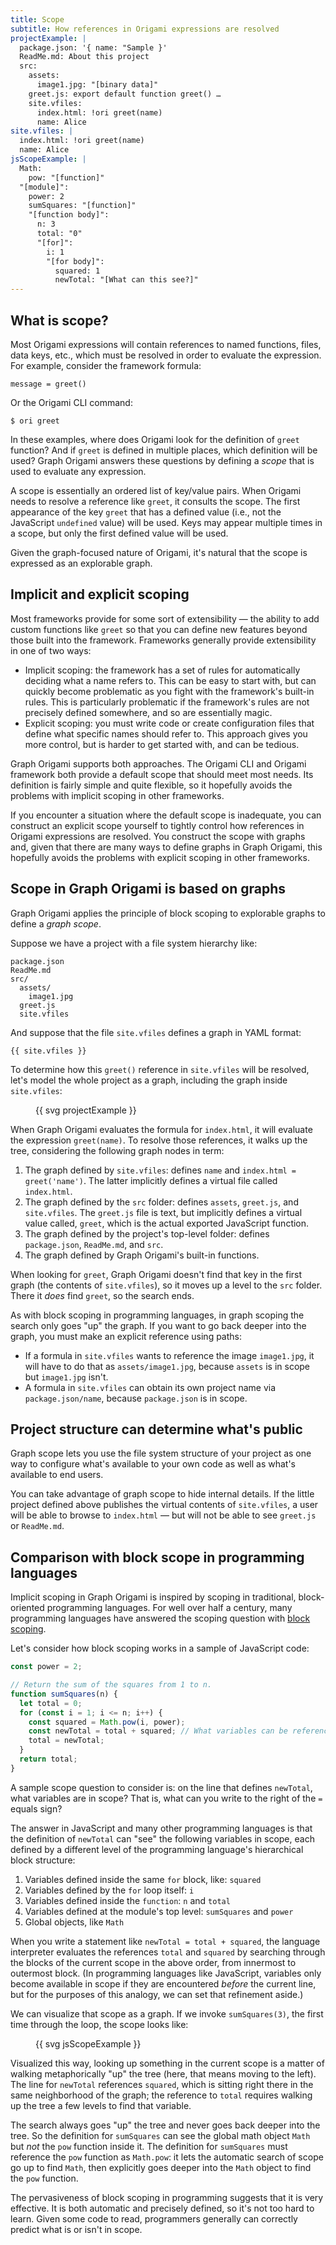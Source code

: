 ```yaml
---
title: Scope
subtitle: How references in Origami expressions are resolved
projectExample: |
  package.json: '{ name: "Sample }'
  ReadMe.md: About this project
  src:
    assets:
      image1.jpg: "[binary data]"
    greet.js: export default function greet() …
    site.vfiles:
      index.html: !ori greet(name)
      name: Alice
site.vfiles: |
  index.html: !ori greet(name)
  name: Alice
jsScopeExample: |
  Math:
    pow: "[function]"
  "[module]":
    power: 2
    sumSquares: "[function]"
    "[function body]":
      n: 3
      total: "0"
      "[for]":
        i: 1
        "[for body]":
          squared: 1
          newTotal: "[What can this see?]"
---
```


## What is scope?

Most Origami expressions will contain references to named functions, files, data keys, etc., which must be resolved in order to evaluate the expression. For example, consider the framework formula:

```
message = greet()
```

Or the Origami CLI command:

```console
$ ori greet
```

In these examples, where does Origami look for the definition of `greet` function? And if `greet` is defined in multiple places, which definition will be used? Graph Origami answers these questions by defining a _scope_ that is used to evaluate any expression.

A scope is essentially an ordered list of key/value pairs. When Origami needs to resolve a reference like `greet`, it consults the scope. The first appearance of the key `greet` that has a defined value (i.e., not the JavaScript `undefined` value) will be used. Keys may appear multiple times in a scope, but only the first defined value will be used.

Given the graph-focused nature of Origami, it's natural that the scope is expressed as an explorable graph.

## Implicit and explicit scoping

Most frameworks provide for some sort of extensibility — the ability to add custom functions like `greet` so that you can define new features beyond those built into the framework. Frameworks generally provide extensibility in one of two ways:

- Implicit scoping: the framework has a set of rules for automatically deciding what a name refers to. This can be easy to start with, but can quickly become problematic as you fight with the framework's built-in rules. This is particularly problematic if the framework's rules are not precisely defined somewhere, and so are essentially magic.
- Explicit scoping: you must write code or create configuration files that define what specific names should refer to. This approach gives you more control, but is harder to get started with, and can be tedious.

Graph Origami supports both approaches. The Origami CLI and Origami framework both provide a default scope that should meet most needs. Its definition is fairly simple and quite flexible, so it hopefully avoids the problems with implicit scoping in other frameworks.

If you encounter a situation where the default scope is inadequate, you can construct an explicit scope yourself to tightly control how references in Origami expressions are resolved. You construct the scope with graphs and, given that there are many ways to define graphs in Graph Origami, this hopefully avoids the problems with explicit scoping in other frameworks.

## Scope in Graph Origami is based on graphs

Graph Origami applies the principle of block scoping to explorable graphs to define a _graph scope_.

Suppose we have a project with a file system hierarchy like:

```
package.json
ReadMe.md
src/
  assets/
    image1.jpg
  greet.js
  site.vfiles
```

And suppose that the file `site.vfiles` defines a graph in YAML format:

```{{'yaml'}}
{{ site.vfiles }}

```

To determine how this `greet()` reference in `site.vfiles` will be resolved, let's model the whole project as a graph, including the graph inside `site.vfiles`:

<figure class="fullWidth">
{{ svg projectExample }}
</figure>

When Graph Origami evaluates the formula for `index.html`, it will evaluate the expression `greet(name)`. To resolve those references, it walks up the tree, considering the following graph nodes in term:

1. The graph defined by `site.vfiles`: defines `name` and `index.html = greet('name')`. The latter implicitly defines a virtual file called `index.html`.
1. The graph defined by the `src` folder: defines `assets`, `greet.js`, and `site.vfiles`. The `greet.js` file is text, but implicitly defines a virtual value called, `greet`, which is the actual exported JavaScript function.
1. The graph defined by the project's top-level folder: defines `package.json`, `ReadMe.md`, and `src`.
1. The graph defined by Graph Origami's built-in functions.

When looking for `greet`, Graph Origami doesn't find that key in the first graph (the contents of `site.vfiles`), so it moves up a level to the `src` folder. There it _does_ find `greet`, so the search ends.

As with block scoping in programming languages, in graph scoping the search only goes "up" the graph. If you want to go back deeper into the graph, you must make an explicit reference using paths:

- If a formula in `site.vfiles` wants to reference the image `image1.jpg`, it will have to do that as `assets/image1.jpg`, because `assets` is in scope but `image1.jpg` isn't.
- A formula in `site.vfiles` can obtain its own project name via `package.json/name`, because `package.json` is in scope.

## Project structure can determine what's public

Graph scope lets you use the file system structure of your project as one way to configure what's available to your own code as well as what's available to end users.

You can take advantage of graph scope to hide internal details. If the little project defined above publishes the virtual contents of `site.vfiles`, a user will be able to browse to `index.html` — but will not be able to see `greet.js` or `ReadMe.md`.

## Comparison with block scope in programming languages

Implicit scoping in Graph Origami is inspired by scoping in traditional, block-oriented programming languages. For well over half a century, many programming languages have answered the scoping question with [block scoping](<https://en.wikipedia.org/wiki/Scope_(computer_science)#Block_scope>).

Let's consider how block scoping works in a sample of JavaScript code:

```js
const power = 2;

// Return the sum of the squares from 1 to n.
function sumSquares(n) {
  let total = 0;
  for (const i = 1; i <= n; i++) {
    const squared = Math.pow(i, power);
    const newTotal = total + squared; // What variables can be referenced here?
    total = newTotal;
  }
  return total;
}
```

A sample scope question to consider is: on the line that defines `newTotal`, what variables are in scope? That is, what can you write to the right of the `=` equals sign?

The answer in JavaScript and many other programming languages is that the definition of `newTotal` can "see" the following variables in scope, each defined by a different level of the programming language's hierarchical block structure:

1. Variables defined inside the same `for` block, like: `squared`
1. Variables defined by the `for` loop itself: `i`
1. Variables defined inside the `function`: `n` and `total`
1. Variables defined at the module's top level: `sumSquares` and `power`
1. Global objects, like `Math`

When you write a statement like `newTotal = total + squared`, the language interpreter evaluates the references `total` and `squared` by searching through the blocks of the current scope in the above order, from innermost to outermost block. (In programming languages like JavaScript, variables only become available in scope if they are encountered _before_ the current line, but for the purposes of this analogy, we can set that refinement aside.)

We can visualize that scope as a graph. If we invoke `sumSquares(3)`, the first time through the loop, the scope looks like:

<figure class="fullWidth">
{{ svg jsScopeExample }}
</figure>

Visualized this way, looking up something in the current scope is a matter of walking metaphorically "up" the tree (here, that means moving to the left). The line for `newTotal` references `squared`, which is sitting right there in the same neighborhood of the graph; the reference to `total` requires walking up the tree a few levels to find that variable.

The search always goes "up" the tree and never goes back deeper into the tree. So the definition for `sumSquares` can see the global math object `Math` but _not_ the `pow` function inside it. The definition for `sumSquares` must reference the `pow` function as `Math.pow`: it lets the automatic search of scope go up to find `Math`, then explicitly goes deeper into the `Math` object to find the `pow` function.

The pervasiveness of block scoping in programming suggests that it is very effective. It is both automatic and precisely defined, so it's not too hard to learn. Given some code to read, programmers generally can correctly predict what is or isn't in scope.
